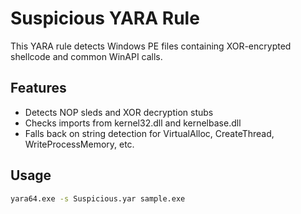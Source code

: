# Suspicious YARA Rule

This YARA rule detects Windows PE files containing XOR-encrypted shellcode and common WinAPI calls.

## Features
- Detects NOP sleds and XOR decryption stubs
- Checks imports from kernel32.dll and kernelbase.dll
- Falls back on string detection for VirtualAlloc, CreateThread, WriteProcessMemory, etc.

## Usage
```bash
yara64.exe -s Suspicious.yar sample.exe
